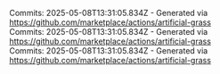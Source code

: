 Commits: 2025-05-08T13:31:05.834Z - Generated via https://github.com/marketplace/actions/artificial-grass
<br>
Commits: 2025-05-08T13:31:05.834Z - Generated via https://github.com/marketplace/actions/artificial-grass
<br>
Commits: 2025-05-08T13:31:05.834Z - Generated via https://github.com/marketplace/actions/artificial-grass
<br>
